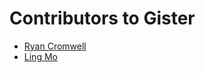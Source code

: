 Contributors to Gister
====

- [Ryan Cromwell](https://github.com/cromwellryan)
- [Ling Mo](https://github.com/billmoling)
